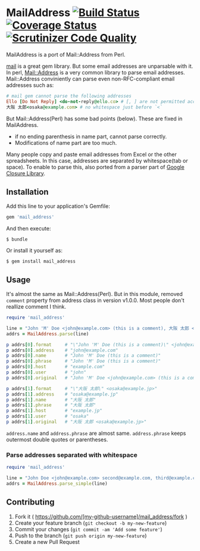 # MailAddress [![Build Status](https://travis-ci.org/kizashi1122/mail_address.svg)](https://travis-ci.org/kizashi1122/mail_address) [![Coverage Status](https://coveralls.io/repos/kizashi1122/mail_address/badge.png)](https://coveralls.io/r/kizashi1122/mail_address) [![Scrutinizer Code Quality](https://scrutinizer-ci.com/g/kizashi1122/mail_address/badges/quality-score.png?b=master)](https://scrutinizer-ci.com/g/kizashi1122/mail_address/?branch=master)

MailAddress is a port of Mail::Address from Perl.

[mail](https://github.com/mikel/mail) is a great gem library. But some email addresses are unparsable with it. In perl, [Mail::Address](http://search.cpan.org/~markov/MailTools-2.14/lib/Mail/Address.pod) is a very common library to parse email addresses. Mail::Address conviniently can parse even non-RFC-compliant email addresses such as:

```rb
# mail gem cannot parse the following addresses
Ello [Do Not Reply] <do-not-reply@ello.co> # [, ] are not permitted according to RFC5322
大阪 太郎<osaka@example.com> # no whitespace just before `<`
```
But Mail::Address(Perl) has some bad points (below). These are fixed in MailAddress.

- if no ending parenthesis in name part, cannot parse correctly.
- Modifications of name part are too much.

Many people copy and paste email addresses from Excel or the other spreadsheets. In this case, addresses are separated by whitespace(tab or space). To enable to parse this, also ported from a parser part of [Google Closure Library](https://github.com/google/closure-library/blob/master/closure/goog/format/emailaddress.js). 

## Installation

Add this line to your application's Gemfile:

```ruby
gem 'mail_address'
```

And then execute:

    $ bundle

Or install it yourself as:

    $ gem install mail_address

## Usage

It's almost the same as Mail::Address(Perl).
But in this module, removed `comment` property from address class in version v1.0.0. Most people don't reallize comment I think.

```rb
require 'mail_address'

line = "John 'M' Doe <john@example.com> (this is a comment), 大阪 太郎 <osaka@example.jp>"
addrs = MailAddress.parse(line)

p addrs[0].format     # "\"John 'M' Doe (this is a comment)\" <john@example.com>"
p addrs[0].address    # "john@example.com"
p addrs[0].name       # "John 'M' Doe (this is a comment)"
p addrs[0].phrase     # "John 'M' Doe (this is a comment)"
p addrs[0].host       # "example.com"
p addrs[0].user       # "john"
p addrs[0].original   # "John 'M' Doe <john@example.com> (this is a comment)"

p addrs[1].format     # "\"大阪 太郎\" <osaka@example.jp>"
p addrs[1].address    # "osaka@example.jp"
p addrs[1].name       # "大阪 太郎"
p addrs[1].phrase     # "大阪 太郎"
p addrs[1].host       # "example.jp"
p addrs[1].user       # "osaka"
p addrs[1].original   # "大阪 太郎 <osaka@example.jp>"
```

`address.name` and `address.phrase` are almost same.
`address.phrase` keeps outermost double quotes or parentheses.

### Parse addresses separated with whitespace

```rb
require 'mail_address'

line = "John Doe <john@example.com> second@example.com, third@example.com" # separated with space and comma
addrs = MailAddress.parse_simple(line)
```

## Contributing

1. Fork it ( https://github.com/[my-github-username]/mail_address/fork )
2. Create your feature branch (`git checkout -b my-new-feature`)
3. Commit your changes (`git commit -am 'Add some feature'`)
4. Push to the branch (`git push origin my-new-feature`)
5. Create a new Pull Request
